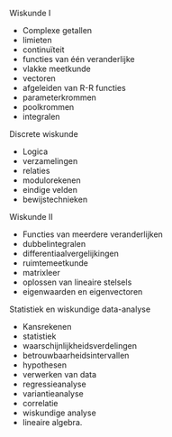 Wiskunde I

* Complexe getallen
* limieten
* continuïteit
* functies van één veranderlijke
* vlakke meetkunde
* vectoren
* afgeleiden van R-R functies
* parameterkrommen
* poolkrommen
* integralen

Discrete wiskunde

* Logica
* verzamelingen
* relaties
* modulorekenen
* eindige velden
* bewijstechnieken

Wiskunde II

* Functies van meerdere veranderlijken
* dubbelintegralen
* differentiaalvergelijkingen
* ruimtemeetkunde
* matrixleer
* oplossen van lineaire stelsels
* eigenwaarden en eigenvectoren

Statistiek en wiskundige data-analyse

* Kansrekenen
* statistiek 
* waarschijnlijkheidsverdelingen
* betrouwbaarheidsintervallen
* hypothesen
* verwerken van data
* regressieanalyse
* variantieanalyse
* correlatie
* wiskundige analyse 
* lineaire algebra.